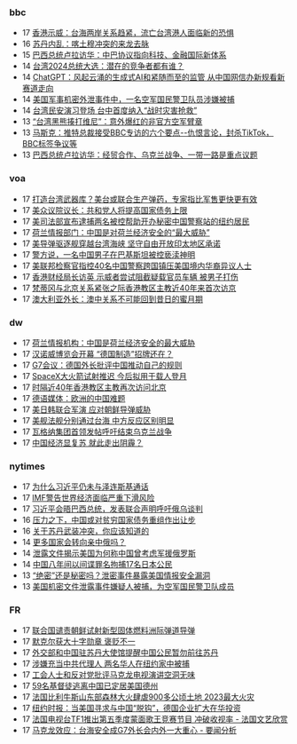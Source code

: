 <!-- BLOG-POST-LIST:START -->
<!-- BLOG-POST-LIST:END -->

### bbc
<!-- bbc:START -->
-  17 [香港示威：台海两岸关系趋紧，流亡台湾港人面临新的恐惧](https://www.bbc.com/zhongwen/simp/chinese-news-65296005?at_medium=RSS&at_campaign=KARANGA)
-  16 [苏丹内乱：喀土穆冲突的来龙去脉](https://www.bbc.com/zhongwen/simp/world-65291811?at_medium=RSS&at_campaign=KARANGA)
-  15 [巴西总统卢拉访华：中巴协议指向科技、金融国际新体系](https://www.bbc.com/zhongwen/simp/world-65286148?at_medium=RSS&at_campaign=KARANGA)
-  14 [台湾2024总统大选：潜在的竞争者都有谁？](https://www.bbc.com/zhongwen/simp/chinese-news-65277246?at_medium=RSS&at_campaign=KARANGA)
-  14 [ChatGPT：风起云涌的生成式AI和紧随而至的监管 从中国网信办新规看新赛道走向](https://www.bbc.com/zhongwen/simp/chinese-news-65274804?at_medium=RSS&at_campaign=KARANGA)
-  14 [美国军事机密外泄事件中，一名空军国民警卫队员涉嫌被捕](https://www.bbc.com/zhongwen/simp/world-65272573?at_medium=RSS&at_campaign=KARANGA)
-  14 [台湾民安演习登场 台中首度纳入“战时灾害抢救”](https://www.bbc.com/zhongwen/simp/chinese-news-65273165?at_medium=RSS&at_campaign=KARANGA)
-  13 [“台湾黑熊揍打维尼”：意外爆红的非官方空军臂章](https://www.bbc.com/zhongwen/simp/chinese-news-65265089?at_medium=RSS&at_campaign=KARANGA)
-  13 [马斯克：推特总裁接受BBC专访的六个要点--仇恨言论，封杀TikTok，BBC标签争议等](https://www.bbc.com/zhongwen/simp/world-65259764?at_medium=RSS&at_campaign=KARANGA)
-  13 [巴西总统卢拉访华：经贸合作、乌克兰战争、一带一路是重点议题](https://www.bbc.com/zhongwen/simp/world-65248165?at_medium=RSS&at_campaign=KARANGA)<!-- bbc:END -->

### voa
<!-- voa:START -->
-  17 [打造台湾武器库？美台或联合生产弹药，专家指比军售更快更有效](https://www.voachinese.com/a/us-defense-contractors-may-collaborate-with-taiwan-to-produce-weapons-20230417/7054345.html)
-  17 [美众议院议长：共和党人将提高国家债务上限](https://www.voachinese.com/a/house-speaker-mccarthy-republicans-will-raise-us-debt-ceiling-20230417/7054300.html)
-  17 [美司法部宣布逮捕两名被控帮助开办秘密中国警察站的纽约居民](https://www.voachinese.com/a/two-arrested-for-operating-illegal-overseas-police-station-of-the-chinese-government-20230417/7054446.html)
-  17 [荷兰情报部门：中国是对荷兰经济安全的“最大威胁”](https://www.voachinese.com/a/china-greatest-threat-to-dutch-economic-security-dutch-intelligence-says-20230417/7054302.html)
-  17 [美导弹驱逐舰穿越台湾海峡  坚守自由开放印太地区承诺](https://www.voachinese.com/a/arleigh-burke-class-guided-missile-destroyer-uss-milius-conducts-taiwan-strait-transit-operation-20230418/7054292.html)
-  17 [警方说，一名中国男子在巴基斯坦被控亵渎神明](https://www.voachinese.com/a/chinese-man-charged-in-pakistan-20230417/7054259.html)
-  17 [美联邦检察官指控40名中国警察跨国镇压美国境内华裔异议人士](https://www.voachinese.com/a/officers-of-china-s-national-police-charged-in-transnational-repression-schemes-targeting-u-s-residents-20230417/7054218.html)
-  17 [香港财经局长访英 示威者尝试阻截疑载官员车辆 被男子打伤](https://www.voachinese.com/a/hong-kong-finance-ministers-visit-to-uk-faces-protests-as-demonstrators-tried-to-block-cars-that-officials-were-suspected-to-be-in-20230417/7054131.html)
-  17 [梵蒂冈与北京关系紧张之际香港教区主教近40年来首次访京](https://www.voachinese.com/a/hong-kong-bishop-visits-beijing-in-historic-trip-amid-sino-vatican-tension-20230417/7053543.html)
-  17 [澳大利亚外长：澳中关系不可能回到昔日的蜜月期](https://www.voachinese.com/a/australia-says-chinese-relations-won-t-improve-to-past-highs-20230417/7053658.html)<!-- voa:END -->

### dw
<!-- dw:START -->
-  17 [荷兰情报机构：中国是荷兰经济安全的最大威胁](https://www.dw.com/zh/荷兰情报机构：中国是荷兰经济安全的最大威胁/a-65349823?maca=chi-rss-chi-all-1127-xml-atom)
-  17 [汉诺威博览会开幕 “德国制造”招牌还在？](https://www.dw.com/zh/汉诺威博览会开幕-德国制造-招牌还在？/a-65350128?maca=chi-rss-chi-all-1127-xml-atom)
-  17 [G7会议：德国外长批评中国推动自己的规则](https://www.dw.com/zh/g7会议：德国外长批评中国推动自己的规则/a-65350115?maca=chi-rss-chi-all-1127-xml-atom)
-  17 [SpaceX大火箭试射推迟 今后拟用于载人登月](https://www.dw.com/zh/spacex大火箭试射推迟-今后拟用于载人登月/a-65349831?maca=chi-rss-chi-all-1127-xml-atom)
-  17 [时隔近40年香港教区主教再次访问北京](https://www.dw.com/zh/时隔近40年香港教区主教再次访问北京/a-64933021?maca=chi-rss-chi-all-1127-xml-atom)
-  17 [德语媒体：欧洲的中国难题](https://www.dw.com/zh/德语媒体：欧洲的中国难题/a-65347995?maca=chi-rss-chi-all-1127-xml-atom)
-  17 [美日韩联合军演 应对朝鲜导弹威胁](https://www.dw.com/zh/美日韩联合军演-应对朝鲜导弹威胁/a-65347335?maca=chi-rss-chi-all-1127-xml-atom)
-  17 [美舰法舰分别通过台海 中方反应区别明显](https://www.dw.com/zh/美舰法舰分别通过台海-中方反应区别明显/a-65346495?maca=chi-rss-chi-all-1127-xml-atom)
-  17 [瓦格纳集团首领发帖呼吁结束乌克兰战争](https://www.dw.com/zh/瓦格纳集团首领发帖呼吁结束乌克兰战争/a-65346519?maca=chi-rss-chi-all-1127-xml-atom)
-  17 [中国经济显复苏 就此走出阴霾？](https://www.dw.com/zh/中国经济显复苏-就此走出阴霾？/a-65346516?maca=chi-rss-chi-all-1127-xml-atom)<!-- dw:END -->

### nytimes
<!-- nytimes:START -->
-  17 [为什么习近平仍未与泽连斯基通话](https://cn.nytimes.com/world/20230417/why-chinas-leader-hasnt-called-the-president-of-ukraine/?utm_source=RSS)
-  17 [IMF警告世界经济面临严重下滑风险](https://cn.nytimes.com/business/20230412/imf-world-economic-outlook/?utm_source=RSS)
-  17 [习近平会晤巴西总统，发表联合声明呼吁俄乌谈判](https://cn.nytimes.com/world/20230417/brazil-china-russia-ukraine/?utm_source=RSS)
-  16 [压力之下，中国或对贫穷国家债务重组作出让步](https://cn.nytimes.com/business/20230417/china-debt-relief/?utm_source=RSS)
-  16 [关于苏丹武装冲突，你应该知道的](https://cn.nytimes.com/world/20230417/sudan-khartoum-military/?utm_source=RSS)
-  14 [更多国家会转向亲中俄吗？](https://cn.nytimes.com/opinion/20230414/biden-foreign-policy-china-russia/?utm_source=RSS)
-  14 [泄露文件揭示美国为何称中国曾考虑军援俄罗斯](https://cn.nytimes.com/world/20230414/new-leaked-documents-offer-a-clue-about-us-warnings-that-china-was-considering-giving-russia-military-aid/?utm_source=RSS)
-  14 [中国八年间以间谍罪名拘捕17名日本公民](https://cn.nytimes.com/asia-pacific/20230414/china-japan-spying-espionage/?utm_source=RSS)
-  13 [“绝密”还是秘密吗？泄密事件暴露美国情报安全漏洞](https://cn.nytimes.com/usa/20230414/documents-leak-security-clearance/?utm_source=RSS)
-  13 [美国机密文件泄露事件嫌疑人被捕，为空军国民警卫队成员](https://cn.nytimes.com/usa/20230414/documents-leak-leaker-identity/?utm_source=RSS)<!-- nytimes:END -->

### FR
<!-- FR:START -->
-  17 [联合国谴责朝鲜试射新型固体燃料洲际弹道导弹](https://www.rfi.fr/cn/%E4%BA%9A%E6%B4%B2/20230417-%E8%81%94%E5%90%88%E5%9B%BD%E8%B0%B4%E8%B4%A3%E6%9C%9D%E9%B2%9C%E8%AF%95%E5%B0%84%E6%96%B0%E5%9E%8B%E5%9B%BA%E4%BD%93%E7%87%83%E6%96%99%E6%B4%B2%E9%99%85%E5%BC%B9%E9%81%93%E5%AF%BC%E5%BC%B9)
-  17 [默克尔获大十字勋章  褒贬不一](https://www.rfi.fr/cn/%E6%AC%A7%E6%B4%B2/20230417-%E9%BB%98%E5%85%8B%E5%B0%94%E8%8E%B7%E5%A4%A7%E5%8D%81%E5%AD%97%E5%8B%8B%E7%AB%A0-%E8%A4%92%E8%B4%AC%E4%B8%8D%E4%B8%80)
-  17 [外交部和中国驻苏丹大使馆提醒中国公民暂勿前往苏丹](https://www.rfi.fr/cn/%E9%9D%9E%E6%B4%B2/20230417-%E5%A4%96%E4%BA%A4%E9%83%A8%E5%92%8C%E4%B8%AD%E5%9B%BD%E9%A9%BB%E8%8B%8F%E4%B8%B9%E5%A4%A7%E4%BD%BF%E9%A6%86%E6%8F%90%E9%86%92%E4%B8%AD%E5%9B%BD%E5%85%AC%E6%B0%91%E6%9A%82%E5%8B%BF%E5%89%8D%E5%BE%80%E8%8B%8F%E4%B8%B9)
-  17 [涉嫌充当中共代理人   两名华人在纽约家中被捕](https://www.rfi.fr/cn/%E4%B8%AD%E5%9B%BD/20230417-%E6%B6%89%E5%AB%8C%E5%85%85%E5%BD%93%E4%B8%AD%E5%85%B1%E4%BB%A3%E7%90%86%E4%BA%BA-%E4%B8%A4%E5%90%8D%E5%8D%8E%E4%BA%BA%E5%9C%A8%E7%BA%BD%E7%BA%A6%E5%AE%B6%E4%B8%AD%E8%A2%AB%E6%8D%95)
-  17 [工会人士和反对党批评马克龙电视演讲空洞无味](https://www.rfi.fr/cn/%E6%B3%95%E5%9B%BD/20230417-%E5%B7%A5%E4%BC%9A%E4%BA%BA%E5%A3%AB%E5%92%8C%E5%8F%8D%E5%AF%B9%E5%85%9A%E6%89%B9%E8%AF%84%E9%A9%AC%E5%85%8B%E9%BE%99%E7%94%B5%E8%A7%86%E6%BC%94%E8%AE%B2%E7%A9%BA%E6%B4%9E%E6%97%A0%E5%91%B3)
-  17 [59名基督徒逃离中国已定居美国德州](https://www.rfi.fr/cn/%E4%B8%AD%E5%9B%BD/20230417-59%E5%90%8D%E5%9F%BA%E7%9D%A3%E5%BE%92%E9%80%83%E7%A6%BB%E4%B8%AD%E5%9B%BD%E5%B7%B2%E5%AE%9A%E5%B1%85%E7%BE%8E%E5%9B%BD%E5%BE%B7%E5%B7%9E)
-  17 [法国比利牛斯山东部森林大火肆虐900多公顷土地 2023最大火灾](https://www.rfi.fr/cn/%E6%B3%95%E5%9B%BD/20230417-%E6%B3%95%E5%9B%BD%E6%AF%94%E5%88%A9%E7%89%9B%E6%96%AF%E5%B1%B1%E4%B8%9C%E9%83%A8%E6%A3%AE%E6%9E%97%E5%A4%A7%E7%81%AB%E8%82%86%E8%99%90900%E5%A4%9A%E5%85%AC%E9%A1%B7%E5%9C%9F%E5%9C%B0-2023%E6%9C%80%E5%A4%A7%E7%81%AB%E7%81%BE)
-  17 [纽约时报：当美国寻求与中国“脱钩”，德国企业扩大在华投资](https://www.rfi.fr/cn/%E4%B8%AD%E5%9B%BD/20230417-%E7%BA%BD%E7%BA%A6%E6%97%B6%E6%8A%A5-%E5%BD%93%E7%BE%8E%E5%9B%BD%E5%AF%BB%E6%B1%82%E4%B8%8E%E4%B8%AD%E5%9B%BD-%E8%84%B1%E9%92%A9-%EF%BC%8C%E5%BE%B7%E5%9B%BD%E4%BC%81%E4%B8%9A%E6%89%A9%E5%A4%A7%E5%9C%A8%E5%8D%8E%E6%8A%95%E8%B5%84)
-  17 [法国电视台TF1推出第五季度蒙面歌王竞赛节目 冲破收视率 - 法国文艺欣赏](https://www.rfi.fr/cn/%E4%B8%93%E6%A0%8F%E6%A3%80%E7%B4%A2/%E6%B3%95%E5%9B%BD%E6%96%87%E8%89%BA%E6%AC%A3%E8%B5%8F/20230417-%E6%B3%95%E5%9B%BD%E7%94%B5%E8%A7%86%E5%8F%B0tf1%E6%8E%A8%E5%87%BA%E7%AC%AC%E4%BA%94%E5%AD%A3%E5%BA%A6%E8%92%99%E9%9D%A2%E6%AD%8C%E7%8E%8B%E7%AB%9E%E8%B5%9B%E8%8A%82%E7%9B%AE-%E5%86%B2%E7%A0%B4%E6%94%B6%E8%A7%86%E7%8E%87)
-  17 [马克龙效应：台海安全成G7外长会内外一大重心 - 要闻分析](https://www.rfi.fr/cn/%E4%B8%93%E6%A0%8F%E6%A3%80%E7%B4%A2/%E8%A6%81%E9%97%BB%E5%88%86%E6%9E%90/20230417-%E9%A9%AC%E5%85%8B%E9%BE%99%E6%95%88%E5%BA%94-%E5%8F%B0%E6%B5%B7%E5%AE%89%E5%85%A8%E6%88%90g7%E5%A4%96%E9%95%BF%E4%BC%9A%E5%86%85%E5%A4%96%E4%B8%80%E5%A4%A7%E9%87%8D%E5%BF%83)<!-- FR:END -->